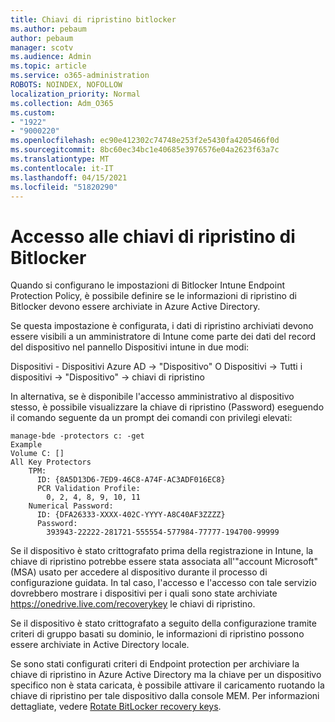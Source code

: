 ```yaml
---
title: Chiavi di ripristino bitlocker
ms.author: pebaum
author: pebaum
manager: scotv
ms.audience: Admin
ms.topic: article
ms.service: o365-administration
ROBOTS: NOINDEX, NOFOLLOW
localization_priority: Normal
ms.collection: Adm_O365
ms.custom:
- "1922"
- "9000220"
ms.openlocfilehash: ec90e412302c74748e253f2e5430fa4205466f0d
ms.sourcegitcommit: 8bc60ec34bc1e40685e3976576e04a2623f63a7c
ms.translationtype: MT
ms.contentlocale: it-IT
ms.lasthandoff: 04/15/2021
ms.locfileid: "51820290"
---
```

# <a name="accessing-bitlocker-recovery-keys"></a>Accesso alle chiavi di ripristino di Bitlocker

Quando si configurano le impostazioni di Bitlocker Intune Endpoint Protection Policy, è possibile definire se le informazioni di ripristino di Bitlocker devono essere archiviate in Azure Active Directory.

Se questa impostazione è configurata, i dati di ripristino archiviati devono essere visibili a un amministratore di Intune come parte dei dati del record del dispositivo nel pannello Dispositivi intune in due modi:

Dispositivi - Dispositivi Azure AD -> "Dispositivo" O Dispositivi -> Tutti i dispositivi -> "Dispositivo" -> chiavi di ripristino

In alternativa, se è disponibile l'accesso amministrativo al dispositivo stesso, è possibile visualizzare la chiave di ripristino (Password) eseguendo il comando seguente da un prompt dei comandi con privilegi elevati:

```
manage-bde -protectors c: -get
Example
Volume C: []
All Key Protectors
    TPM:
      ID: {8A5D13D6-7ED9-46C8-A74F-AC3ADF016EC8}
      PCR Validation Profile:
        0, 2, 4, 8, 9, 10, 11
    Numerical Password:
      ID: {DFA26333-XXXX-402C-YYYY-A8C40AF3ZZZZ}
      Password:
        393943-22222-281721-555554-577984-77777-194700-99999
```
Se il dispositivo è stato crittografato prima della registrazione in Intune, la chiave di ripristino potrebbe essere stata associata all'"account Microsoft" (MSA) usato per accedere al dispositivo durante il processo di configurazione guidata. In tal caso, l'accesso e l'accesso con tale servizio dovrebbero mostrare i dispositivi per i quali sono state archiviate  https://onedrive.live.com/recoverykey le chiavi di ripristino.
 
Se il dispositivo è stato crittografato a seguito della configurazione tramite criteri di gruppo basati su dominio, le informazioni di ripristino possono essere archiviate in Active Directory locale.

Se sono stati configurati criteri di Endpoint protection per archiviare la chiave di ripristino in Azure Active Directory ma la chiave per un dispositivo specifico non è stata caricata, è possibile attivare il caricamento ruotando la chiave di ripristino per tale dispositivo dalla console MEM. Per informazioni dettagliate, vedere [Rotate BitLocker recovery keys](https://docs.microsoft.com/mem/intune/protect/encrypt-devices#view-details-for-recovery-keys).

